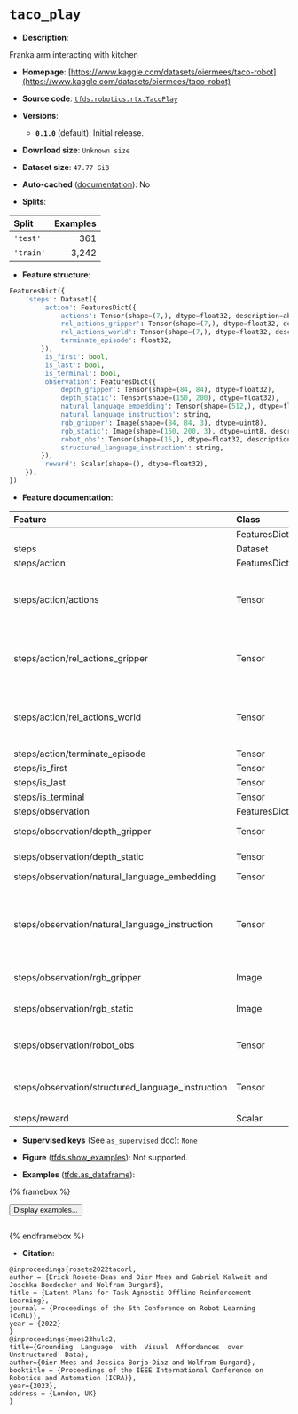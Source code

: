 <div itemscope itemtype="http://schema.org/Dataset">
  <div itemscope itemprop="includedInDataCatalog" itemtype="http://schema.org/DataCatalog">
    <meta itemprop="name" content="TensorFlow Datasets" />
  </div>
  <meta itemprop="name" content="taco_play" />
  <meta itemprop="description" content="Franka arm interacting with kitchen&#10;&#10;To use this dataset:&#10;&#10;```python&#10;import tensorflow_datasets as tfds&#10;&#10;ds = tfds.load(&#x27;taco_play&#x27;, split=&#x27;train&#x27;)&#10;for ex in ds.take(4):&#10;  print(ex)&#10;```&#10;&#10;See [the guide](https://www.tensorflow.org/datasets/overview) for more&#10;informations on [tensorflow_datasets](https://www.tensorflow.org/datasets).&#10;&#10;" />
  <meta itemprop="url" content="https://www.tensorflow.org/datasets/catalog/taco_play" />
  <meta itemprop="sameAs" content="https://www.kaggle.com/datasets/oiermees/taco-robot" />
  <meta itemprop="citation" content="@inproceedings{rosete2022tacorl,&#10;author = {Erick Rosete-Beas and Oier Mees and Gabriel Kalweit and Joschka Boedecker and Wolfram Burgard},&#10;title = {Latent Plans for Task Agnostic Offline Reinforcement Learning},&#10;journal = {Proceedings of the 6th Conference on Robot Learning (CoRL)},&#10;year = {2022}&#10;}&#10;@inproceedings{mees23hulc2,&#10;title={Grounding  Language  with  Visual  Affordances  over  Unstructured  Data},&#10;author={Oier Mees and Jessica Borja-Diaz and Wolfram Burgard},&#10;booktitle = {Proceedings of the IEEE International Conference on Robotics and Automation (ICRA)},&#10;year={2023},&#10;address = {London, UK}&#10;}" />
</div>

# `taco_play`


*   **Description**:

Franka arm interacting with kitchen

*   **Homepage**:
    [https://www.kaggle.com/datasets/oiermees/taco-robot](https://www.kaggle.com/datasets/oiermees/taco-robot)

*   **Source code**:
    [`tfds.robotics.rtx.TacoPlay`](https://github.com/tensorflow/datasets/tree/master/tensorflow_datasets/robotics/rtx/rtx.py)

*   **Versions**:

    *   **`0.1.0`** (default): Initial release.

*   **Download size**: `Unknown size`

*   **Dataset size**: `47.77 GiB`

*   **Auto-cached**
    ([documentation](https://www.tensorflow.org/datasets/performances#auto-caching)):
    No

*   **Splits**:

Split     | Examples
:-------- | -------:
`'test'`  | 361
`'train'` | 3,242

*   **Feature structure**:

```python
FeaturesDict({
    'steps': Dataset({
        'action': FeaturesDict({
            'actions': Tensor(shape=(7,), dtype=float32, description=absolute desired values for gripper pose (first 6 dimensions are x, y, z, yaw, pitch, roll), last dimension is open_gripper (-1 is open gripper, 1 is close)),
            'rel_actions_gripper': Tensor(shape=(7,), dtype=float32, description=relative actions for gripper pose in the gripper camera frame (first 6 dimensions are x, y, z, yaw, pitch, roll), last dimension is open_gripper (-1 is open gripper, 1 is close)),
            'rel_actions_world': Tensor(shape=(7,), dtype=float32, description=relative actions for gripper pose in the robot base frame (first 6 dimensions are x, y, z, yaw, pitch, roll), last dimension is open_gripper (-1 is open gripper, 1 is close)),
            'terminate_episode': float32,
        }),
        'is_first': bool,
        'is_last': bool,
        'is_terminal': bool,
        'observation': FeaturesDict({
            'depth_gripper': Tensor(shape=(84, 84), dtype=float32),
            'depth_static': Tensor(shape=(150, 200), dtype=float32),
            'natural_language_embedding': Tensor(shape=(512,), dtype=float32),
            'natural_language_instruction': string,
            'rgb_gripper': Image(shape=(84, 84, 3), dtype=uint8),
            'rgb_static': Image(shape=(150, 200, 3), dtype=uint8, description=RGB static image of shape. (150, 200, 3). Subsampled from (200,200, 3) image.),
            'robot_obs': Tensor(shape=(15,), dtype=float32, description=EE position (3), EE orientation in euler angles (3), gripper width (1), joint positions (7), gripper action (1)),
            'structured_language_instruction': string,
        }),
        'reward': Scalar(shape=(), dtype=float32),
    }),
})
```

*   **Feature documentation**:

Feature                                           | Class        | Shape         | Dtype   | Description
:------------------------------------------------ | :----------- | :------------ | :------ | :----------
                                                  | FeaturesDict |               |         |
steps                                             | Dataset      |               |         |
steps/action                                      | FeaturesDict |               |         |
steps/action/actions                              | Tensor       | (7,)          | float32 | absolute desired values for gripper pose (first 6 dimensions are x, y, z, yaw, pitch, roll), last dimension is open_gripper (-1 is open gripper, 1 is close)
steps/action/rel_actions_gripper                  | Tensor       | (7,)          | float32 | relative actions for gripper pose in the gripper camera frame (first 6 dimensions are x, y, z, yaw, pitch, roll), last dimension is open_gripper (-1 is open gripper, 1 is close)
steps/action/rel_actions_world                    | Tensor       | (7,)          | float32 | relative actions for gripper pose in the robot base frame (first 6 dimensions are x, y, z, yaw, pitch, roll), last dimension is open_gripper (-1 is open gripper, 1 is close)
steps/action/terminate_episode                    | Tensor       |               | float32 |
steps/is_first                                    | Tensor       |               | bool    |
steps/is_last                                     | Tensor       |               | bool    |
steps/is_terminal                                 | Tensor       |               | bool    |
steps/observation                                 | FeaturesDict |               |         |
steps/observation/depth_gripper                   | Tensor       | (84, 84)      | float32 |
steps/observation/depth_static                    | Tensor       | (150, 200)    | float32 |
steps/observation/natural_language_embedding      | Tensor       | (512,)        | float32 |
steps/observation/natural_language_instruction    | Tensor       |               | string  | Natural language instruction is a natural language instruction randomly sampled based on potential task synonyms derived from the structured language task. For example, 'turn blue light off' may map to 'switch the blue color light to off'.
steps/observation/rgb_gripper                     | Image        | (84, 84, 3)   | uint8   |
steps/observation/rgb_static                      | Image        | (150, 200, 3) | uint8   | RGB static image of shape. (150, 200, 3). Subsampled from (200,200, 3) image.
steps/observation/robot_obs                       | Tensor       | (15,)         | float32 | EE position (3), EE orientation in euler angles (3), gripper width (1), joint positions (7), gripper action (1)
steps/observation/structured_language_instruction | Tensor       |               | string  | One of 25 possible structured language instructions, see list in https://arxiv.org/pdf/2210.01911.pdf Table 2.
steps/reward                                      | Scalar       |               | float32 |

*   **Supervised keys** (See
    [`as_supervised` doc](https://www.tensorflow.org/datasets/api_docs/python/tfds/load#args)):
    `None`

*   **Figure**
    ([tfds.show_examples](https://www.tensorflow.org/datasets/api_docs/python/tfds/visualization/show_examples)):
    Not supported.

*   **Examples**
    ([tfds.as_dataframe](https://www.tensorflow.org/datasets/api_docs/python/tfds/as_dataframe)):

<!-- mdformat off(HTML should not be auto-formatted) -->

{% framebox %}

<button id="displaydataframe">Display examples...</button>
<div id="dataframecontent" style="overflow-x:auto"></div>
<script>
const url = "https://storage.googleapis.com/tfds-data/visualization/dataframe/taco_play-0.1.0.html";
const dataButton = document.getElementById('displaydataframe');
dataButton.addEventListener('click', async () => {
  // Disable the button after clicking (dataframe loaded only once).
  dataButton.disabled = true;

  const contentPane = document.getElementById('dataframecontent');
  try {
    const response = await fetch(url);
    // Error response codes don't throw an error, so force an error to show
    // the error message.
    if (!response.ok) throw Error(response.statusText);

    const data = await response.text();
    contentPane.innerHTML = data;
  } catch (e) {
    contentPane.innerHTML =
        'Error loading examples. If the error persist, please open '
        + 'a new issue.';
  }
});
</script>

{% endframebox %}

<!-- mdformat on -->

*   **Citation**:

```
@inproceedings{rosete2022tacorl,
author = {Erick Rosete-Beas and Oier Mees and Gabriel Kalweit and Joschka Boedecker and Wolfram Burgard},
title = {Latent Plans for Task Agnostic Offline Reinforcement Learning},
journal = {Proceedings of the 6th Conference on Robot Learning (CoRL)},
year = {2022}
}
@inproceedings{mees23hulc2,
title={Grounding  Language  with  Visual  Affordances  over  Unstructured  Data},
author={Oier Mees and Jessica Borja-Diaz and Wolfram Burgard},
booktitle = {Proceedings of the IEEE International Conference on Robotics and Automation (ICRA)},
year={2023},
address = {London, UK}
}
```


